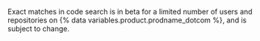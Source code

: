 Exact matches in code search is in beta for a limited number of users and repositories on {% data variables.product.prodname_dotcom %}, and is subject to change.
